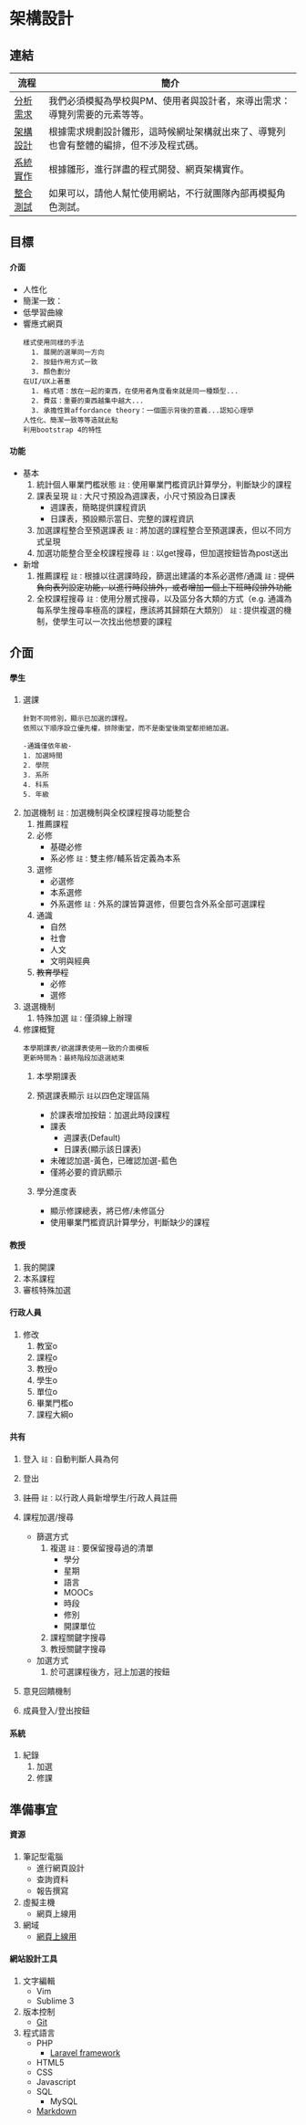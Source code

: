 # 架構設計

## 連結
流程|簡介
-------|---------
[分析需求](./requirement.md)|我們必須模擬為學校與PM、使用者與設計者，來導出需求：導覽列需要的元素等等。
[架構設計](./design.md)|根據需求規劃設計雛形，這時候網址架構就出來了、導覽列也會有整體的編排，但不涉及程式碼。
[系統實作](./implement.md)|根據雛形，進行詳盡的程式開發、網頁架構實作。
[整合測試](./test.md)|如果可以，請他人幫忙使用網站，不行就團隊內部再模擬角色測試。

## 目標

#### 介面
+ 人性化
+ 簡潔一致：
+ 低學習曲線
+ 響應式網頁
   ```
   樣式使用同樣的手法
     1. 展開的選單同一方向
     2. 按鈕作用方式一致
     3. 顏色劃分
   在UI/UX上著墨
     1. 格式塔：放在一起的東西，在使用者角度看來就是同一種類型...
     2. 費茲：重要的東西越集中越大...
     3. 承擔性質affordance theory：一個圖示背後的意義...認知心理學
   人性化、簡潔一致等等造就此點
   利用bootstrap 4的特性
   ```

#### 功能
+ 基本
   1. 統計個人畢業門檻狀態
      `註：`使用畢業門檻資訊計算學分，判斷缺少的課程
   1. 課表呈現
      `註：`大尺寸預設為週課表，小尺寸預設為日課表
      * 週課表，簡略提供課程資訊
      * 日課表，預設顯示當日、完整的課程資訊
   1. 加選課程整合至預選課表
      `註：`將加選的課程整合至預選課表，但以不同方式呈現
   1. 加選功能整合至全校課程搜尋
      `註：`以get搜尋，但加選按鈕皆為post送出
+ 新增
   1. 推薦課程
      `註：`根據以往選課時段，篩選出建議的本系必選修/通識
       `註：`~~提供負向表列設定功能，以進行時段排外，或者增加一個上下班時段排外功能~~
   1. 全校課程搜尋
      `註：`使用分層式搜尋，以及區分各大類的方式（e.g. 通識為每系學生搜尋率極高的課程，應該將其歸類在大類別）
      `註：`提供複選的機制，使學生可以一次找出他想要的課程

## 介面

#### 學生
1. 選課
   ```
   針對不同修別，顯示已加選的課程。
   依照以下順序設立優先權，排除衝堂，而不是衝堂後兩堂都拒絕加選。
   
   -通識僅依年級-
   1. 加選時間
   2. 學院
   3. 系所
   4. 科系
   5. 年級
   ```
1. 加選機制
   `註：`加選機制與全校課程搜尋功能整合
   1. 推薦課程
   1. 必修
      * 基礎必修
      * 系必修
         `註：`雙主修/輔系皆定義為本系
   1. 選修
      * 必選修
      * 本系選修
      * 外系選修
         `註：`外系的課皆算選修，但要包含外系全部可選課程
   1. 通識
      * 自然
      * 社會
      * 人文
      * 文明與經典
   1. ~~教育學程~~
      * 必修
      * 選修
1. 退選機制
   1. 特殊加選
      `註：`僅須線上辦理
1. 修課概覽
   ```
   本學期課表/欲選課表使用一致的介面模板
   更新時間為：最終階段加退選結束
   ```
   1. 本學期課表
   1. 預選課表顯示
      `註`以四色定理區隔
      * 於課表增加按鈕：加選此時段課程
      * 課表
         + 週課表(Default)
         + 日課表(顯示該日課表)
      * 未確認加選-黃色，已確認加選-藍色
      * 僅將必要的資訊顯示

   1. 學分進度表
      * 顯示修課總表，將已修/未修區分
      * 使用畢業門檻資訊計算學分，判斷缺少的課程

#### 教授
1. 我的開課
1. 本系課程
1. 審核特殊加選

#### 行政人員
1. 修改
   1. 教室o
   1. 課程o
   1. 教授o
   1. 學生o
   1. 單位o
   1. 畢業門檻o
   1. 課程大綱o

#### 共有
1. 登入
   `註：`自動判斷人員為何
1. 登出
1. ~~註冊~~
   `註：`以行政人員新增學生/行政人員註冊
1. 課程加選/搜尋
   * 篩選方式
      1. 複選
         `註：`要保留搜尋過的清單
         + 學分
         + 星期
         + 語言
         + MOOCs
         + 時段
         + 修別
         + 開課單位
      1. 課程關鍵字搜尋
      1. 教授關鍵字搜尋
   * 加選方式
      1. 於可選課程後方，冠上加選的按鈕

1. 意見回饋機制
1. 成員登入/登出按鈕

#### 系統
1. 紀錄
   1. 加選
   1. 修課

## 準備事宜

#### 資源
1. 筆記型電腦
   * 進行網頁設計
   * 查詢資料
   * 報告撰寫
1. 虛擬主機
   * 網頁上線用
1. 網域
   * [網頁上線用](http://iattempt.net)

#### 網站設計工具
1. 文字編輯
   * Vim
   * Sublime 3
1. 版本控制
   * [Git](https://github.com/iattempt/elegant-selection)
1. 程式語言
   * PHP
      - [Laravel framework](https://laravel.com/docs/5.4/routing)
   * HTML5
   * CSS
   * Javascript
   * SQL
      - MySQL
   * [Markdown](https://guides.github.com/features/mastering-markdown/#examples)

